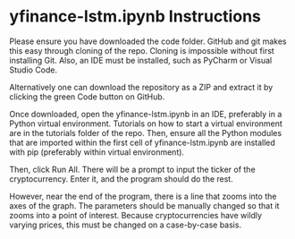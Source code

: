 # yfinance-lstm.ipynb Instructions

Please ensure you have downloaded the code folder. GitHub and git makes this easy
through cloning of the repo. Cloning is impossible without first installing Git.
Also, an IDE must be installed, such as PyCharm or Visual Studio Code.

Alternatively one can download the repository as a ZIP and extract it by clicking
the green Code button on GitHub.

Once downloaded, open the yfinance-lstm.ipynb in an IDE, preferably in a Python
virtual environment. Tutorials on how to start a virtual environment are in the
tutorials folder of the repo. Then, ensure all the Python modules that are imported
within the first cell of yfinance-lstm.ipynb are installed with pip (preferably
within virtual environment).

Then, click Run All. There will be a prompt to input the ticker of the cryptocurrency.
Enter it, and the program should do the rest.

However, near the end of the program, there is a line that zooms into the axes of
the graph. The parameters should be manually changed so that it zooms into a point
of interest. Because cryptocurrencies have wildly varying prices, this must be
changed on a case-by-case basis.
